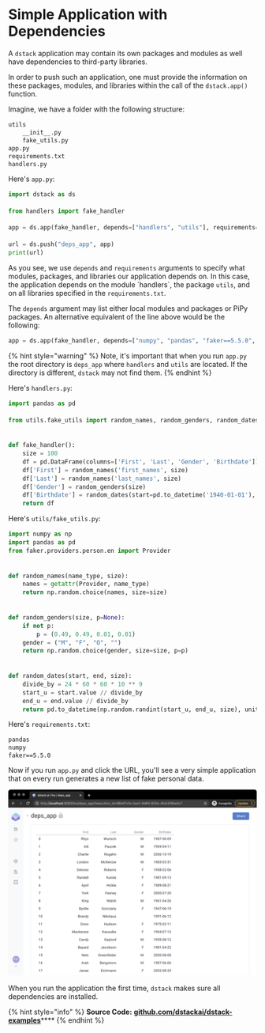 # Simple Application with Dependencies

A `dstack` application may contain its own packages and modules as well have dependencies to third-party libraries.

In order to push such an application, one must provide the information on these packages, modules, and libraries within the call of the `dstack.app()` function.

Imagine, we have a folder with the following structure:

```text
utils
    __init__.py
    fake_utils.py
app.py
requirements.txt
handlers.py
```

 Here's `app.py`:

```python
import dstack as ds

from handlers import fake_handler

app = ds.app(fake_handler, depends=["handlers", "utils"], requirements="requirements.txt")

url = ds.push("deps_app", app)
print(url)
```

 As you see, we use `depends` and `requirements` arguments to specify what modules, packages, and libraries our application depends on. In this case, the application depends on the module \`handlers\`, the package `utils`, and on all libraries specified in the `requirements.txt`.

The `depends` argument may list either local modules and packages or PiPy packages. An alternative equivalent of the line above would be the following:

```python
app = ds.app(fake_handler, depends=["numpy", "pandas", "faker==5.5.0", "handlers", "utils"])
```

{% hint style="warning" %}
Note, it's important that when you run `app.py` the root directory is `deps_app` where `handlers` and `utils` are located. If the directory is different, `dstack` may not find them.
{% endhint %}

Here's `handlers.py`:

```python
import pandas as pd

from utils.fake_utils import random_names, random_genders, random_dates


def fake_handler():
    size = 100
    df = pd.DataFrame(columns=['First', 'Last', 'Gender', 'Birthdate'])
    df['First'] = random_names('first_names', size)
    df['Last'] = random_names('last_names', size)
    df['Gender'] = random_genders(size)
    df['Birthdate'] = random_dates(start=pd.to_datetime('1940-01-01'), end=pd.to_datetime('2008-01-01'), size=size)
    return df
```

 Here's `utils/fake_utils.py`:

```python
import numpy as np
import pandas as pd
from faker.providers.person.en import Provider


def random_names(name_type, size):
    names = getattr(Provider, name_type)
    return np.random.choice(names, size=size)


def random_genders(size, p=None):
    if not p:
        p = (0.49, 0.49, 0.01, 0.01)
    gender = ("M", "F", "O", "")
    return np.random.choice(gender, size=size, p=p)


def random_dates(start, end, size):
    divide_by = 24 * 60 * 60 * 10 ** 9
    start_u = start.value // divide_by
    end_u = end.value // divide_by
    return pd.to_datetime(np.random.randint(start_u, end_u, size), unit="D")
```

 Here's `requirements.txt`:

```text
pandas
numpy
faker==5.5.0
```

 Now if you run `app.py` and click the URL, you'll see a very simple application that on every run generates a new list of fake personal data.

![](../.gitbook/assets/screenshot-2021-01-13-at-09.21.36.png)

When you run the application the first time, `dstack` makes sure all dependencies are installed.

{% hint style="info" %}
**Source Code:** [**github.com/dstackai/dstack-examples**](https://github.com/dstackai/dstack-examples/tree/master/deps_app)\*\*\*\*
{% endhint %}

